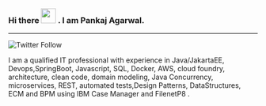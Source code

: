 ### Hi there <img src="https://raw.githubusercontent.com/MartinHeinz/MartinHeinz/master/wave.gif" width="30px"> . I am Pankaj Agarwal.

---

![Twitter Follow](https://img.shields.io/twitter/follow/pankaj_dynamic)


I am a qualified IT professional with experience in Java/JakartaEE, Devops,SpringBoot, Javascript, SQL, Docker, AWS, cloud foundry, architecture, clean code, domain modeling, Java Concurrency, microservices, REST, automated tests,Design Patterns, DataStructures, ECM and BPM using IBM Case Manager and FilenetP8 .
<!--
**PankajSAgarwal/PankajSAgarwal** is a ✨ _special_ ✨ repository because its `README.md` (this file) appears on your GitHub profile.

Here are some ideas to get you started:

- 🔭 I’m currently working on ...
- 🌱 I’m currently learning ...
- 👯 I’m looking to collaborate on ...
- 🤔 I’m looking for help with ...
- 💬 Ask me about ...
- 📫 How to reach me: ...
- 😄 Pronouns: ...
- ⚡ Fun fact: ...
-->

